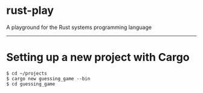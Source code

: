 rust-play
=========

A playground for the Rust systems programming language

----

Setting up a new project with Cargo
===================================

```shell
$ cd ~/projects
$ cargo new guessing_game --bin
$ cd guessing_game
```